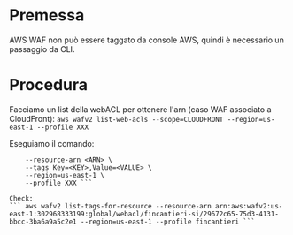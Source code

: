 # Premessa
AWS WAF non può essere taggato da console AWS, quindi è necessario un passaggio da CLI.

# Procedura
Facciamo un list della webACL per ottenere l'arn (caso WAF associato a CloudFront):
``` aws wafv2 list-web-acls --scope=CLOUDFRONT --region=us-east-1 --profile XXX ```

Eseguiamo il comando:
``` aws wafv2 tag-resource \
    --resource-arn <ARN> \
    --tags Key=<KEY>,Value=<VALUE> \
    --region=us-east-1 \
    --profile XXX ```

Check:
``` aws wafv2 list-tags-for-resource --resource-arn arn:aws:wafv2:us-east-1:302968333199:global/webacl/fincantieri-si/29672c65-75d3-4131-bbcc-3ba6a9a5c2e1 --region=us-east-1 --profile fincantieri ```
  
